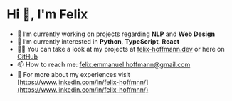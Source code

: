 <h1 align="left">Hi 👋, I'm Felix</h1>

- 🔭 I’m currently working on projects regarding **NLP** and **Web Design**
- 🌱 I’m currently interested in **Python**, **TypeScript**, **React**
- 👨‍💻 You can take a look at my projects at [felix-hoffmann.dev](https://felix-hoffmann.dev/) or here on [GitHub](https://github.com/felixhoffmnn)
- 📫 How to reach me: felix.emmanuel.hoffmann@gmail.com
- 📄 For more about my experiences visit [https://www.linkedin.com/in/felix-hoffmnn/](https://www.linkedin.com/in/felix-hoffmnn/)
